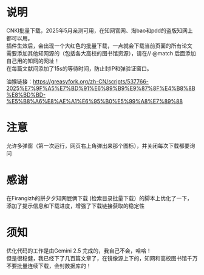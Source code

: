 # 说明  
CNKI批量下载，2025年5月亲测可用，在知网官网、淘bao和pdd的盗版知网上都可以用。  
插件生效后，会出现一个大红色的批量下载，一点就会下载当前页面的所有论文  
需要添加其他知网源的（包括各大高校的图书馆资源），请在// @match 后面添加自己用的知网的网址！  
在每篇文献间添加了15s的等待时间，防止封IP和弹验证窗口。  

油猴链接：https://greasyfork.org/zh-CN/scripts/537766-2025%E7%9F%A5%E7%BD%91%E6%89%B9%E9%87%8F%E4%B8%8B%E8%BD%BD-%E5%B8%A6%E8%AE%A1%E6%95%B0%E5%99%A8%E7%89%88  
# 注意
允许多弹窗（第一次运行，网页右上角弹出来那个图标），并关闭每次下载都要询问  

# 感谢
在Firangizh的拼夕夕知网屁俩下载 (检索目录批量下载）的脚本上优化了一下，添加了提示信息和下载进度，增强了下载链接获取的稳定性  

# 须知  
优化代码的工作是由Gemini 2.5 完成的，我自己不会，哈哈！  
但是很稳健，我已经下了几百篇文章了，在镜像源上下的，知网和高校图书馆千万不要批量连续下载，会封数据库的！  
